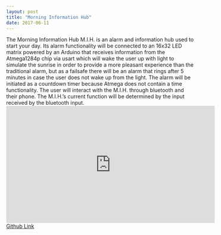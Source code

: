 ```yaml
---
layout: post
title: "Morning Information Hub"
date: 2017-06-11
---
```

<link href="/css/posts.css" type="text/css" rel="stylesheet">
The Morning Information Hub M.I.H. is an alarm and information hub used to start your day. Its alarm functionality will be connected to an 16x32 LED matrix powered by an Arduino that receives information from the Atmega1284p chip via usart which will wake the user up with light to simulate the sunrise in order to provide a more pleasant experience than the traditional alarm, but as a failsafe there will be an alarm that rings after 5 minutes in case the user does not wake up from the light. The alarm will be initiated as a countdown timer because Atmega does not contain a time functionality. The user will interact with the M.I.H. through bluetooth and their phone. The M.I.H.’s current function will be determined by the input received by the bluetooth input.<br>
<div class="media">
<iframe width="560" height="315" src="https://www.youtube.com/embed/ZNN70m66E9Y" frameborder="0" allowfullscreen></iframe>
</div>
<a href="https://github.com/carlossantillana/MIH">Github Link</a>
